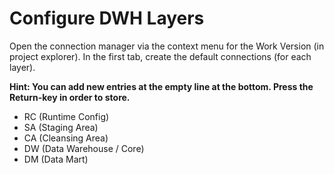 # Configure DWH Layers

Open the connection manager via the context menu for the Work Version (in project explorer). In the first tab, create the default connections (for each layer).

__Hint: You can add new entries at the empty line at the bottom. Press the Return-key in order to store.__

* RC (Runtime Config)
* SA (Staging Area)
* CA (Cleansing Area)
* DW (Data Warehouse / Core)
* DM (Data Mart)

